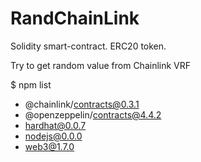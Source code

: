 # RandChainLink

Solidity smart-contract. ERC20 token. 

Try to get random value from Chainlink VRF

$ npm list

- @chainlink/contracts@0.3.1
- @openzeppelin/contracts@4.4.2
- hardhat@0.0.7
- nodejs@0.0.0
- web3@1.7.0
